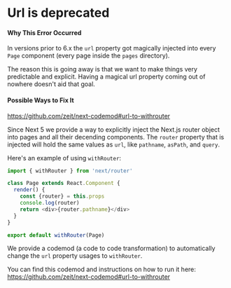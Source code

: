 # Url is deprecated

#### Why This Error Occurred

In versions prior to 6.x the `url` property got magically injected into every `Page` component (every page inside the `pages` directory).

The reason this is going away is that we want to make things very predictable and explicit. Having a magical url property coming out of nowhere doesn't aid that goal.

#### Possible Ways to Fix It

https://github.com/zeit/next-codemod#url-to-withrouter

Since Next 5 we provide a way to explicitly inject the Next.js router object into pages and all their decending components.
The `router` property that is injected will hold the same values as `url`, like `pathname`, `asPath`, and `query`.

Here's an example of using `withRouter`:

```js
import { withRouter } from 'next/router'

class Page extends React.Component {
  render() {
    const {router} = this.props
    console.log(router)
    return <div>{router.pathname}</div>
  }
}

export default withRouter(Page)
```

We provide a codemod (a code to code transformation) to automatically change the `url` property usages to `withRouter`.

You can find this codemod and instructions on how to run it here: https://github.com/zeit/next-codemod#url-to-withrouter
